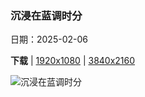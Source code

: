### 沉浸在蓝调时分

日期：2025-02-06

**下载**  |  [1920x1080](https://cn.bing.com/th?id=OHR.BlueNorway_ZH-CN4865816873_1920x1080.jpg)  |  [3840x2160](https://cn.bing.com/th?id=OHR.BlueNorway_ZH-CN4865816873_UHD.jpg)

![沉浸在蓝调时分](https://cn.bing.com/th?id=OHR.BlueNorway_ZH-CN4865816873_1920x1080.jpg "特隆赫姆的蓝色时刻，挪威 (© Jeanny Mueller/Getty Images)")

